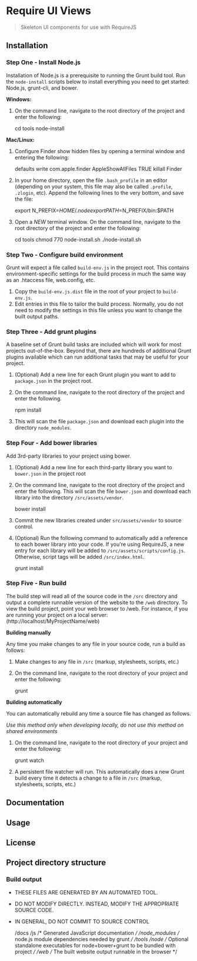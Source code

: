 # Require UI Views

> Skeleton UI components for use with RequireJS

## Installation

### Step One - Install Node.js

Installation of Node.js is a prerequisite to running the Grunt build tool. Run the `node-install` scripts below to install everything you need to get started: Node.js, grunt-cli, and bower.

**Windows:**

1. On the command line, navigate to the root directory of the project and enter the following:

    cd tools
    node-install

**Mac/Linux:**

1. Configure Finder show hidden files by opening a terminal window and entering the following:

    defaults write com.apple.finder AppleShowAllFiles TRUE
    killall Finder

1. In your home directory, open the file `.bash_profile` in an editor (depending on your system, this file may also be called `.profile`, `.zlogin`, etc). Append the following lines to the very bottom, and save the file:

    export N_PREFIX=$HOME/.node
    export PATH=$N_PREFIX/bin:$PATH

1. Open a *NEW* terminal window. On the command line, navigate to the root directory of the project and enter the following:

    cd tools
    chmod 770 node-install.sh
    ./node-install.sh

### Step Two - Configure build environment

Grunt will expect a file called `build-env.js` in the project root. This contains environment-specific settings for the build process in much the same way as an .htaccess file, web.config, etc.

1. Copy the `build-env.js.dist` file in the root of your project to `build-env.js`.
1. Edit entries in this file to tailor the build process. Normally, you do not need to modify the settings in this file unless you want to change the built output paths.

### Step Three - Add grunt plugins

A baseline set of Grunt build tasks are included which will work for most projects out-of-the-box. Beyond that, there are hundreds of additional Grunt plugins available which can run additional tasks that may be useful for your project.

1. (Optional) Add a new line for each Grunt plugin you want to add to `package.json` in the project root.
1. On the command line, navigate to the root directory of the project and enter the following.

    npm install

1. This will scan the file `package.json` and download each plugin into the directory `node_modules`.

### Step Four - Add bower libraries
Add 3rd-party libraries to your project using bower.

1. (Optional) Add a new line for each third-party library you want to `bower.json` in the project root
2. On the command line, navigate to the root directory of the project and enter the following. This will scan the file `bower.json` and download each library into the directory `/src/assets/vendor`.

    bower install

1. Commit the new libraries created under `src/assets/vendor` to source control.
2. (Optional) Run the following command to automatically add a reference to each bower library into your code. If you're using RequireJS, a new entry for each library will be added to  `/src/assets/scripts/config.js`. Otherwise, script tags will be added `/src/index.html`.

    grunt install

### Step Five - Run build

The build step will read all of the source code in the `/src` directory and output a complete runnable version of the website to the `/web` directory.
To view the build project, point your web browser to /web. For instance, if you are running your project on a local server: (http://localhost/MyProjectName/web)

**Building manually**

Any time you make changes to any file in your source code, run a build as follows:

1. Make changes to any file in `/src` (markup, stylesheets, scripts, etc.)
1. On the command line, navigate to the root directory of your project and enter the following:

    grunt

**Building automatically**

You can automatically rebuild any time a source file has changed as follows.

_Use this method only when developing locally, do not use this method on shared environments_

1. On the command line, navigate to the root directory of your project and enter the following:

    grunt watch

1. A persistent file watcher will run. This automatically does a new Grunt build every time it detects a change to a file in `/src` (markup, stylesheets, scripts, etc.)

## Documentation

## Usage

## License

## Project directory structure

### Build output

* THESE FILES ARE GENERATED BY AN AUTOMATED TOOL.
* DO NOT MODIFY DIRECTLY. INSTEAD, MODIFY THE APPROPRIATE SOURCE CODE.
* IN GENERAL, DO NOT COMMIT TO SOURCE CONTROL

    /docs
        /js                 /* Generated JavaScript documentation  */
    /node_modules           /* node.js module dependencies needed by grunt */
    /tools
        /node               /* Optional standalone executables for node+bower+grunt to be bundled with project */
    /web                    /* The built website output runnable in the browser */